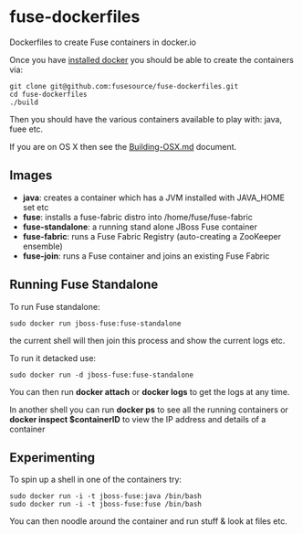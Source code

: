 fuse-dockerfiles
================

Dockerfiles to create Fuse containers in docker.io

Once you have [installed docker](https://www.docker.io/gettingstarted/#h_installation) you should be able to create the containers via:

    git clone git@github.com:fusesource/fuse-dockerfiles.git
    cd fuse-dockerfiles
    ./build

Then you should have the various containers available to play with: java, fuee etc.

If you are on OS X then see the [Building-OSX.md]() document.

Images
------

* **java**: creates a container which has a JVM installed with JAVA_HOME set etc
* **fuse**: installs a fuse-fabric distro into /home/fuse/fuse-fabric
* **fuse-standalone**: a running stand alone JBoss Fuse container
* **fuse-fabric**: runs a Fuse Fabric Registry (auto-creating a ZooKeeper ensemble)
* **fuse-join**: runs a Fuse container and joins an existing Fuse Fabric
    
    
Running Fuse Standalone
-----------------------

To run Fuse standalone:

    sudo docker run jboss-fuse:fuse-standalone

the current shell will then join this process and show the current logs etc.

To run it detacked use:

    sudo docker run -d jboss-fuse:fuse-standalone

You can then run **docker attach** or **docker logs** to get the logs at any time.

In another shell you can run **docker ps** to see all the running containers or **docker inspect $containerID** to view the IP address and details of a container
    
    
Experimenting
-------------

To spin up a shell in one of the containers try:

    sudo docker run -i -t jboss-fuse:java /bin/bash
    sudo docker run -i -t jboss-fuse:fuse /bin/bash

You can then noodle around the container and run stuff & look at files etc.

